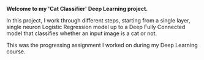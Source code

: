 **Welcome to my 'Cat Classifier' Deep Learning project.**

In this project, I work through different steps, starting from a single layer, single neuron Logistic Regression
model up to a Deep Fully Connected model that classifies whether an input image is a cat or not.

This was the progressing assignment I worked on during my Deep Learning course.
